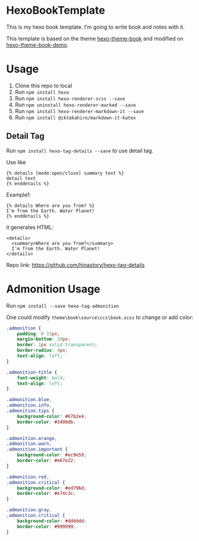 # HexoBookTemplate
This is my hexo book template. I'm going to write book and notes with it.

This template is based on the theme [hexo-theme-book](https://github.com/kaiiiz/hexo-theme-book) and modified on [hexo-theme-book-demo](https://github.com/kaiiiz/hexo-theme-book-demo).



# Usage

1. Clone this repo to local
2. Run `npm install hexo`
3. Run `npm install hexo-renderer-scss --save`
4. Run `npm uninstall hexo-renderer-marked --save`
5. Run `npm install hexo-renderer-markdown-it --save`
6. Run `npm install @iktakahiro/markdown-it-katex`

## Detail Tag

Run `npm install hexo-tag-details --save` to use detail tag.

Use like

```
{% details [mode:open/close] summary text %}
detail text
{% enddetails %}
```

Example1:

```
{% details Where are you from? %}
I'm from the Earth. Water Planet!
{% enddetails %}
```

it generates HTML:

```
<details>
  <summary>Where are you from?</summary>
  I'm from the Earth. Water Planet!
</details>
```

Repo link: https://github.com/hinastory/hexo-tag-details

# Admonition Usage

Run `npm install --save hexo-tag-admonition`

One could modify `theme\book\source\ccs\book.scss` to change or add color:

```scss
.admonition {
	padding: 0 15px;
	margin-bottom: 20px;
	border: 1px solid transparent;
	border-radius: 4px;
	text-align: left;
}

.admonition-title {
	font-weight: bold;
	text-align: left;
}

.admonition.blue,
.admonition.info,
.admonition.tips {
	background-color: #67b2e4;
	border-color: #3498db;
}

.admonition.orange,
.admonition.warn,
.admonition.important {
	background-color: #ec9e59;
	border-color: #e67e22;
}

.admonition.red,
.admonition.critical {
	background-color: #ed796d;
	border-color: #e74c3c;
}

.admonition.gray,
.admonition.critical {
	background-color: #dddddd;
	border-color: #999999;
}
```

